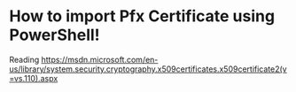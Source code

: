 # How to import Pfx Certificate using PowerShell!
Reading https://msdn.microsoft.com/en-us/library/system.security.cryptography.x509certificates.x509certificate2(v=vs.110).aspx

